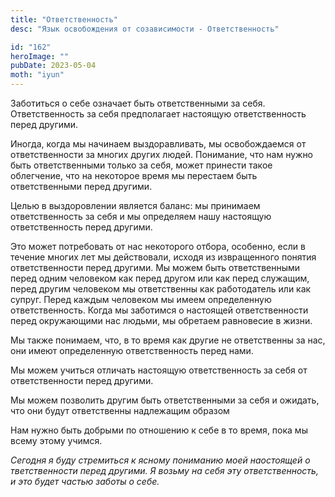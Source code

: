 ```yaml
---
title: "Ответственность"
desc: "Язык освобождения от созависимости - Ответственность"

id: "162"
heroImage: ""
pubDate: 2023-05-04
moth: "iyun"
---
```


Заботиться о себе означает быть ответственными за себя. Ответственность за
себя предполагает настоящую ответственность перед другими.

Иногда, когда мы начинаем выздоравливать, мы освобождаемся от ответственности
за многих других людей. Понимание, что нам нужно быть ответственными только за
себя, может принести такое облегчение, что на некоторое время мы перестаем
быть ответственными перед другими.

Целью в выздоровлении является баланс: мы принимаем ответственность за себя и
мы определяем нашу настоящую ответственность перед другими.

Это может потребовать от нас некоторого отбора, особенно, если в течение
многих лет мы действовали, исходя из извращенного понятия ответственности
перед другими. Мы можем быть ответственными перед одним человеком как перед
другом или как перед служащим, перед другим человеком мы ответственны как
работодатель или как супруг. Перед каждым человеком мы имеем определенную
ответственность. Когда мы заботимся о настоящей ответственности перед
окружающими нас людьми, мы обретаем равновесие в жизни.

Мы также понимаем, что, в то время как другие не ответственны за нас, они
имеют определенную ответственность перед нами.

Мы можем учиться отличать настоящую ответственность за себя от ответственности
перед другими.

Мы можем позволить другим быть ответственными за себя и ожидать, что они будут
ответственны надлежащим образом

Нам нужно быть добрыми по отношению к себе в то время, пока мы всему этому
учимся.

_Сегодня_ _я_ _буду_ _стремиться_ _к_ _ясному_ _пониманию_ _моей_ _наостоящей_
_о_ _тветственности_ _перед_ _другими._ _Я_ _возьму_ _на_ _себя_ _эту_
_ответственность,_ _и_ _это_ _будет_ _частью_ _заботы_ _о_ _себе._
